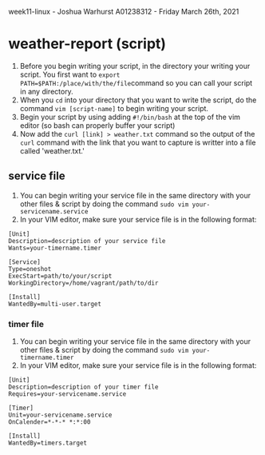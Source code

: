 week11-linux - Joshua Warhurst A01238312 - Friday March 26th, 2021

# weather-report (script)
1. Before you begin writing your script, in the directory your writing your script. You first want to `export PATH=$PATH:/place/with/the/file`command so you can call your        script in any directory.
2. When you `cd` into your directory that you want to write the script, do the command `vim [script-name]` to begin writing your script.
3. Begin your script by using adding `#!/bin/bash` at the top of the vim editor (so bash can properly buffer your script)
4. Now add the ```curl [link] > weather.txt``` command so the output of the `curl` command with the link that you want to capture is writter into a file called 'weather.txt.'

## service file
1. You can begin writing your service file in the same directory with your other files & script by doing the command ```sudo vim your-servicename.service```
2. In your VIM editor, make sure your service file is in the following format:
```
[Unit]
Description=description of your service file
Wants=your-timername.timer

[Service]
Type=oneshot
ExecStart=path/to/your/script
WorkingDirectory=/home/vagrant/path/to/dir

[Install]
WantedBy=multi-user.target
```

### timer file
1. You can begin writing your service file in the same directory with your other files & script by doing the command ```sudo vim your-timername.timer```
2. In your VIM editor, make sure your service file is in the following format:
```
[Unit]
Description=description of your timer file
Requires=your-servicename.service

[Timer]
Unit=your-servicename.service
OnCalender=*-*-* *:*:00

[Install]
WantedBy=timers.target
```



